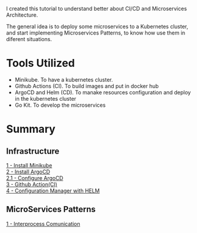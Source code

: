 I created this tutorial to understand better about CI/CD and Microservices Architecture.

The general idea is to deploy some microservices to a Kubernetes cluster, and start implementing 
Microservices Patterns, to know how use them in diferent situations.

# Tools Utilized

- Minikube. To have a kubernetes cluster.
- Github Actions (CI). To build images and put in docker hub
- ArgoCD and Helm (CD). To manake resources configuration and deploy  in the kubernetes cluster
- Go Kit. To develop the microservices


# Summary

## Infrastructure

[1 - Install Minikube](.documentation/1-install%20minikube.md)  
[2 - Install ArgoCD](.documentation/2-install%20argocd.md)  
[2.1 - Configure ArgoCD](.documentation/2.1-configure%20argocd.md)  
[3 - Github Action(CI)](.documentation/3-github%20action%20(CI).md)  
[4 - Configuration Manager with HELM](.documentation/4-configuration%20manager%20-%20helm.md)

## MicroServices Patterns

[1 - Interprocess Comunication](.microservices-patterns/1%20-%20Interprocess%20communication.md)